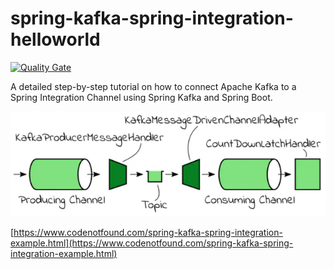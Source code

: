 # spring-kafka-spring-integration-helloworld

[![Quality Gate](https://sonarqube.com/api/badges/gate?key=com.codenotfound:spring-kafka-spring-integration-helloworld)](https://sonarqube.com/dashboard/index/com.codenotfound:spring-kafka-spring-integration-helloworld)

A detailed step-by-step tutorial on how to connect Apache Kafka to a Spring Integration Channel using Spring Kafka and Spring Boot.

![alt text](src/main/resources/spring-integration-architecture.png)

[https://www.codenotfound.com/spring-kafka-spring-integration-example.html](https://www.codenotfound.com/spring-kafka-spring-integration-example.html)
